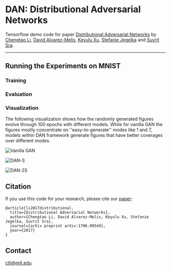 # DAN: Distributional Adversarial Networks

Tensorflow demo code for paper [Distributional Adversarial Networks](https://arxiv.org/abs/1706.09549) by [Chengtao Li](http://chengtaoli.com), [David Alvarez-Melis](http://people.csail.mit.edu/davidam/), [Keyulu Xu](http://keyulux.com), [Stefanie Jegelka](http://people.csail.mit.edu/stefje/) and [Suvrit Sra](http://suvrit.de).

---

## Running the Experiments on MNIST

### Training

### Evaluation


### Visualization
The following visualization shows how the randomly generated figures evolve through 100 epochs with different models. While for vanilla GAN the figures mostly concentrate on ''easy-to-generate'' modes like 1 and 7, models within DAN framework generate figures that have better coverages over different modes.

![Vanilla GAN](gifs/gan.gif)

![DAN-S](gifs/dan_s.gif)

![DAN-2S](gifs/dan_2s.gif)

## Citation
If you use this code for your research, please cite our [paper](https://arxiv.org/abs/1706.09549):

```
@article{li2017distributional,
  title={Distributional Adversarial Networks},
  author={Chengtao Li, David Alvarez-Melis, Keyulu Xu, Stefanie Jegelka, Suvrit Sra},
  journal={arXiv preprint arXiv:1706.09549},
  year={2017}
}
```

## Contact
[ctli@mit.edu](mailto:ctli@mit.edu)
